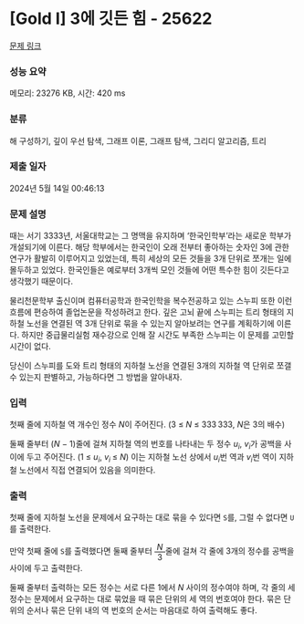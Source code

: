 # [Gold I] 3에 깃든 힘 - 25622 

[문제 링크](https://www.acmicpc.net/problem/25622) 

### 성능 요약

메모리: 23276 KB, 시간: 420 ms

### 분류

해 구성하기, 깊이 우선 탐색, 그래프 이론, 그래프 탐색, 그리디 알고리즘, 트리

### 제출 일자

2024년 5월 14일 00:46:13

### 문제 설명

<p>때는 서기 3333년, 서울대학교는 그 명맥을 유지하며 ‘한국인학부’라는 새로운 학부가 개설되기에 이른다. 해당 학부에서는 한국인이 오래 전부터 좋아하는 숫자인 3에 관한 연구가 활발히 이루어지고 있었는데, 특히 세상의 모든 것들을 3개 단위로 쪼개는 일에 몰두하고 있었다. 한국인들은 예로부터 3개씩 모인 것들에 어떤 특수한 힘이 깃든다고 생각했기 때문이다.</p>

<p>물리천문학부 출신이며 컴퓨터공학과 한국인학을 복수전공하고 있는 스누피 또한 이런 흐름에 편승하여 졸업논문을 작성하려고 한다. 깊은 고뇌 끝에 스누피는 트리 형태의 지하철 노선을 연결된 역 3개 단위로 묶을 수 있는지 알아보려는 연구를 계획하기에 이른다. 하지만 중급물리실험 재수강으로 인해 잘 시간도 부족한 스누피는 이 문제를 고민할 시간이 없다.</p>

<p>당신이 스누피를 도와 트리 형태의 지하철 노선을 연결된 3개의 지하철 역 단위로 쪼갤 수 있는지 판별하고, 가능하다면 그 방법을 알아내자.</p>

### 입력 

 <p>첫째 줄에 지하철 역 개수인 정수 <em>N</em>이 주어진다. (3 ≤ <em>N</em> ≤ 333 333, <em>N</em>은 3의 배수)</p>

<p>둘째 줄부터 (<em>N</em> − 1)줄에 걸쳐 지하철 역의 번호를 나타내는 두 정수 <em>u</em><sub><em>i</em></sub>, <em>v</em><sub><em>i</em></sub>가 공백을 사이에 두고 주어진다. (1 ≤ <em>u</em><sub><em>i</em></sub>, <em>v</em><sub><em>i </em></sub>≤ <em>N</em>) 이는 지하철 노선 상에서 <em>u</em><sub><em>i</em></sub>번 역과 <em>v</em><sub><em>i</em></sub>번 역이 지하철 노선에서 직접 연결되어 있음을 의미한다.</p>

### 출력 

 <p>첫째 줄에 지하철 노선을 문제에서 요구하는 대로 묶을 수 있다면 <code>S</code>를, 그럴 수 없다면 <code>U</code>를 출력한다.</p>

<p>만약 첫째 줄에 <code>S</code>를 출력했다면 둘째 줄부터 <span style="display:inline-flex;flex-direction:column;text-align:center;vertical-align:middle;"><span style="border-bottom:1px solid black;padding:0 0.5ch;"><em>N</em></span><span style="padding:0 0.5ch;">3</span></span>줄에 걸쳐 각 줄에 3개의 정수를 공백을 사이에 두고 출력한다.</p>

<p>둘째 줄부터 출력하는 모든 정수는 서로 다른 1에서 <em>N</em> 사이의 정수여야 하며, 각 줄의 세 정수는 문제에서 요구하는 대로 묶었을 때 묶은 단위의 세 역의 번호여야 한다. 묶은 단위의 순서나 묶은 단위 내의 역 번호의 순서는 마음대로 하여 출력해도 좋다.</p>


